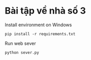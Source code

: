 # Bài tập về nhà số 3
Install environment on Windows
```
pip install -r requirements.txt
```
Run web sever
```
python sever.py
```
